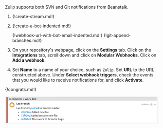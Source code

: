 Zulip supports both SVN and Git notifications from Beanstalk.

1. {!create-stream.md!}

1. {!create-a-bot-indented.md!}

   {!webhook-url-with-bot-email-indented.md!}
   {!git-append-branches.md!}

1. On your repository's webpage, click on the **Settings**
   tab. Click on the **Integrations** tab, scroll down and click on
   **Modular Webhooks**. Click on **Add a webhook**.

1. Set **Name** to a name of your choice, such as `Zulip`.
   Set **URL** to the URL constructed above. Under
   **Select webhook triggers**, check the events that you would
   like to receive notifications for, and click **Activate**.

{!congrats.md!}

![](/static/images/integrations/beanstalk/001.png)
